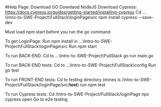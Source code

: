 #Help Page: 
Download GO
Downlaod NodeJS
Download Cypress: https://docs.cypress.io/guides/getting-started/installing-cypress 
	Cd …\Intro-to-SWE-Project\FullStack\loginPage\src
npm install cypress --save-dev

Must load npm start before you run the go command 

To get LoginPage: 
Run npm install in …\Intro-to-SWE-Project\FullStack\loginPage\src
Run npm start

To run BACK-END: 
Cd to …\Intro-to-SWE-Project\FullStack
go run main.go 

To run BACK-END tests:
Cd to …\Intro-to-SWE-Project\FullStack\config
Run go test

To run FRONT-END tests: 
Cd to testing directory (mines is /Intro-to-SWE-Project/FullStack/loginPage/src/__test__)
run npm test

To run Cypress tests: 
Cd /Intro-to-SWE-Project/FullStack/loginPage
npx cypress open
Go to e2e testing

